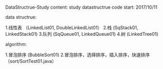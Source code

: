 #
DataStructrue-Study
content: study datastructrue code
start: 2017/10/11


data structrue:

1.线性表 （LinkedList01, DoubleLinkedList01）
2.栈  (SqStack01, LinkedStack01)
3.队列  (SqQueue01, LinkedQueue01)
4.树  (LinkedTree01)


algorithm:

1.冒泡排序  (BubbleSort01)
2.冒泡排序，选择排序，插入排序，快速排序（sort/SortTest01.java）
